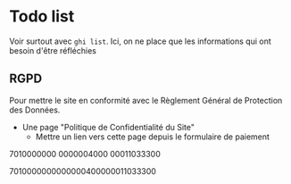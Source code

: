 # Todo list

Voir surtout avec `ghi list`. Ici, on ne place que les informations qui ont besoin d'être réfléchies

## RGPD

Pour mettre le site en conformité avec le Règlement Général de Protection des Données.

* Une page "Politique de Confidentialité du Site"
  * Mettre un lien vers cette page depuis le formulaire de paiement


7010000000
0000004000
00011033300

7010000000000000400000011033300
